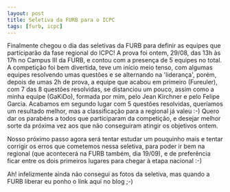```yaml
---
layout: post
title: Seletiva da FURB para o ICPC
tags: [furb, icpc]
---
```


Finalmente chegou o dia das seletivas da FURB para definir as equipes que participarão da fase regional do ICPC!
A prova foi ontem, 29/08, das 13h às 17h no Campus III da FURB, e contou com a presença de 5 equipes no total. A competição foi bem divertida, teve um início meio tenso, com algumas equipes resolvendo umas questões e se alternando na 'liderança', porém, depois de umas 2h de prova, a equipe que acabou em primeiro (Fureuler), com 7 das 8 questões resolvidas, se distanciou um pouco, assim como a minha equipe (GaKiDo), formada por mim, pelo Jean Kirchner e pelo Felipe Garcia. Acabamos em segundo lugar com 5 questões resolvidas, queríamos um resultado melhor, mas a classificação para a regional já valeu :-)
Quero dar os parabéns a todos que participaram da competição, e desejar melhor sorte da próxima vez aos que não conseguiram atingir os objetivos ontem.

Nosso próximo passo agora será tentar estudar um pouquinho mais e tentar corrigir os erros que cometemos nessa seletiva, para poder ir bem na regional (que acontecerá na FURB também, dia 19/09), e de preferência ficar entre os dois primeiros lugares para chegar à etapa nacional :-)

Ah! infelizmente ainda não consegui as fotos da seletiva, mas quando a FURB liberar eu ponho o link aqui no blog ;-)
